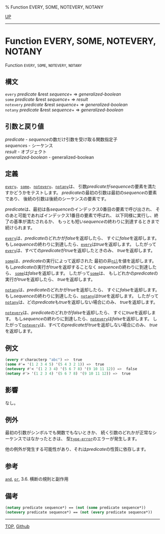 % Function EVERY, SOME, NOTEVERY, NOTANY

[UP](5.3.html)  

---

# Function **EVERY, SOME, NOTEVERY, NOTANY**


Function `EVERY`, `SOME`, `NOTEVERY`, `NOTANY`


## 構文

`every` *predicate* &rest *sequence*+ => *generalized-boolean*  
`some` *predicate* &rest *sequence*+ => *result*  
`notevery` *predicate* &rest *sequence*+ => *generalized-boolean*  
`notany` *predicate* &rest *sequence*+ => *generalized-boolean*


## 引数と戻り値

*predicate* - *sequence*の数だけ引数を受け取る関数指定子  
*sequence*s - シーケンス  
*result* - オブジェクト  
*generalized-boolean* - generalized-boolean


## 定義

[`every`](5.3.every.html)、[`some`](5.3.every.html)、[`notevery`](5.3.every.html)、[`notany`](5.3.every.html)は、
引数*predicate*が*sequence*の要素を満たすかどうかをテストします。
*predicate*の最初の引数は最初の*sequence*の要素であり、
後続の引数は後続のシーケンスの要素です。

*predicate*は、最初は各*sequence*のインデックス0番目の要素で呼び出され、
そのあと可能であればインデックス1番目の要素で呼ばれ、
以下同様に実行し、終了の基準が満たされるか、
もっとも短い*sequence*の終わりに到達するときまで続けられます。

[`every`](5.3.every.html)は、*predicate*のどれかが*false*を返却したら、
すぐに*false*を返却します。
もし*sequence*の終わりに到達したら、[`every`](5.3.every.html)は*true*を返却します。
したがって[`every`](5.3.every.html)は、すべての*predicate*が*true*を返却したときのみ、
*true*を返却します。

[`some`](5.3.every.html)は、*predicate*の実行によって返却された
最初の非[`nil`](5.3.nil-variable.html)を値を返却します。
もし*predicate*の実行が*true*を返却することなく
*sequence*の終わりに到達したら、
[`some`](5.3.every.html)は*false*を返却します。
したがって[`some`](5.3.every.html)は、
もしどれかの*predicate*の実行が*true*を返却したら、
*true*を返却します。

[`notany`](5.3.every.html)は、*predicate*のどれかが*true*を返却したら、
すぐに*false*を返却します。
もし*sequence*の終わりに到達したら、[`notany`](5.3.every.html)は*true*を返却します。
したがって[`notany`](5.3.every.html)は、どの*predicate*も*true*を返却しない場合にのみ、
*true*を返却します。

[`notevery`](5.3.every.html)は、*predicate*のどれかが*false*を返却したら、
すぐに*true*を返却します。
もし*sequence*の終わりに到達したら、[`notevery`](5.3.every.html)は*false*を返却します。
したがって[`notevery`](5.3.every.html)は、すべての*predicate*が*true*を返却しない場合にのみ、
*true*を返却します。


## 例文

```lisp
(every #'characterp "abc") =>  true
(some #'= '(1 2 3 4 5) '(5 4 3 2 1)) =>  true
(notevery #'< '(1 2 3 4) '(5 6 7 8) '(9 10 11 12)) =>  false
(notany #'> '(1 2 3 4) '(5 6 7 8) '(9 10 11 12)) =>  true 
```

## 影響

なし。


## 例外

最初の引数がシンボルでも関数でもないときか、
続く引数のどれかが正常なシーケンスではなかったときは、
型[`type-error`](4.4.type-error.html)のエラーが発生します。

他の例外が発生する可能性があり、それは*predicate*の性質に依存します。


## 参考

[`and`](5.3.and-macro.html),
[`or`](5.3.or-macro.html),
3.6. 横断の規則と副作用


## 備考

```lisp
(notany predicate sequence*) == (not (some predicate sequence*))
(notevery predicate sequence*) == (not (every predicate sequence*))
```


---
[TOP](index.html),  [Github](https://github.com/nptcl/npt-japanese)

